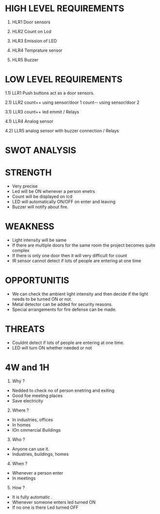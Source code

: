 # HIGH LEVEL REQUIREMENTS

1) HLR1          Door sensors

2) HLR2          Count on Lcd 

3) HLR3          Emission of LED

4) HLR4          Temprature sensor

5) HLR5          Buzzer


# LOW LEVEL REQUIREMENTS

1.1) LLR1        Push buttons act as a door sensors.
      
2.1)  LLR2       count++ using sensor/door 1
                 count-- using sensor/door 2

3.1)  LLR3       count++ led emmit / Relays

4.1)  LLR4       Analog sensor

4.2)  LLR5       analog sensor with buzzer connection / Relays



# SWOT ANALYSIS


# STRENGTH

* Very precise
* Led will be ON whenever a person enetrs
* Count will be displayed on lcd 
* LED will automatically ON/OFF on enter and leaving
* Buzzer will notify about fire.

# WEAKNESS

* Light intensity will be same 
* If there are multiple doors for the same room the project becomes quite complex
* If there is only one door then it will very difficult for count
* IR sensor cannot detect if lots of people are entering at one time


# OPPORTUNITIS

* We can check the ambient light intensity and then decide if the light needs to be turned ON or not.
* Metal detector can be added for security reasons.
* Special arrangements for fire defense can be made.

# THREATS

* Couldnt detect if lots of people are entering at one time.
* LED will turn ON whether needed or not 

# 4W and 1H

1) Why ?

* Nedded to check no of person enetring and exiting
* Good foe meeting places 
* Save electricity

2) Where ?

* In industries, offices
* In homes
* IOn cmmercial Buildings

3) Who ?

* Anyone can use it.
* Industries, buildings, homes

4) When ?

* Whenever a person enter
* In meetings

5) How ?

* It is fully automatic .
* Whenever someone enters led turned ON
* If no one is there Led turned OFF






